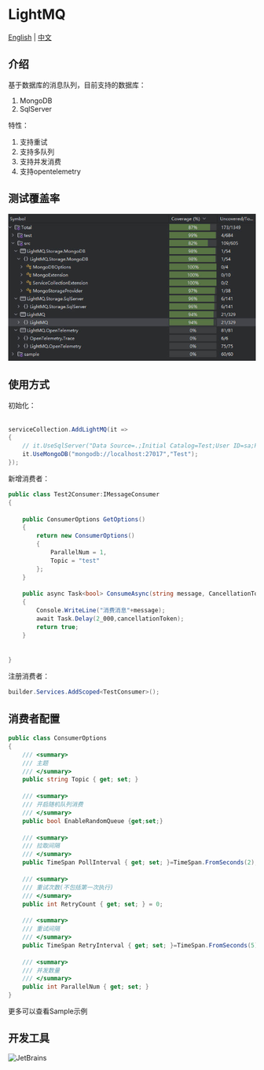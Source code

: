 # LightMQ

[English](README.md) | [中文](./README_CN.md)

## 介绍

基于数据库的消息队列，目前支持的数据库：

1. MongoDB
2. SqlServer

特性：

1. 支持重试
2. 支持多队列
3. 支持并发消费
4. 支持opentelemetry

## 测试覆盖率

![测试截图](./doc/test_coverage_20240822100230.jpg)

## 使用方式

初始化：

```c#

serviceCollection.AddLightMQ(it =>
{
    // it.UseSqlServer("Data Source=.;Initial Catalog=Test;User ID=sa;Password=Abc12345;");
    it.UseMongoDB("mongodb://localhost:27017","Test");
});

```

新增消费者：

```c#
public class Test2Consumer:IMessageConsumer
{

    public ConsumerOptions GetOptions()
    {
        return new ConsumerOptions()
        {
            ParallelNum = 1,
            Topic = "test"
        };
    }

    public async Task<bool> ConsumeAsync(string message, CancellationToken cancellationToken)
    {
        Console.WriteLine("消费消息"+message);
        await Task.Delay(2_000,cancellationToken);
        return true;
    }

  
}
```

注册消费者：

```C#
builder.Services.AddScoped<TestConsumer>();
```

## 消费者配置

```c#
public class ConsumerOptions
{
    /// <summary>
    /// 主题
    /// </summary>
    public string Topic { get; set; }
    
    /// <summary>
    /// 开启随机队列消费
    /// </summary>
    public bool EnableRandomQueue {get;set;}
    
    /// <summary>
    /// 拉取间隔
    /// </summary>
    public TimeSpan PollInterval { get; set; }=TimeSpan.FromSeconds(2);

    /// <summary>
    /// 重试次数(不包括第一次执行)
    /// </summary>
    public int RetryCount { get; set; } = 0;

    /// <summary>
    /// 重试间隔
    /// </summary>
    public TimeSpan RetryInterval { get; set; }=TimeSpan.FromSeconds(5);
    
    /// <summary>
    /// 并发数量
    /// </summary>
    public int ParallelNum { get; set; }
}
```

更多可以查看Sample示例

## 开发工具

![JetBrains](https://resources.jetbrains.com/storage/products/company/brand/logos/Rider_icon.png)

